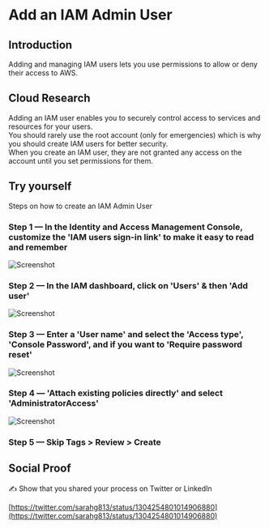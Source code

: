# Add an IAM Admin User

## Introduction

Adding and managing IAM users lets you use permissions to allow or deny their access to AWS.

## Cloud Research

Adding an IAM user enables you to securely control access to services and resources for your users. <br />
You should rarely use the root account (only for emergencies) which is why you should create IAM users for better security. <br />
When you create an IAM user, they are not granted any access on the account until you set permissions for them. 

## Try yourself

Steps on how to create an IAM Admin User

### Step 1 — In the Identity and Access Management Console, customize the 'IAM users sign-in link' to make it easy to read and remember

![Screenshot](https://user-images.githubusercontent.com/22378253/92848130-ebde4a80-f3b7-11ea-999e-c151db40a4dd.png)

### Step 2 — In the IAM dashboard, click on 'Users' & then 'Add user'

![Screenshot](https://user-images.githubusercontent.com/22378253/92848391-2ea02280-f3b8-11ea-8e87-06797e021bf7.png)

### Step 3 — Enter a 'User name' and select the 'Access type', 'Console Password', and if you want to 'Require password reset'

![Screenshot](https://user-images.githubusercontent.com/22378253/92848541-542d2c00-f3b8-11ea-9029-191f59d35f96.png)

### Step 4 — 'Attach existing policies directly' and select 'AdministratorAccess'

![Screenshot](https://user-images.githubusercontent.com/22378253/92849006-ce5db080-f3b8-11ea-9694-b0826c4faf0a.png)

### Step 5 — Skip Tags > Review > Create

## Social Proof

✍️ Show that you shared your process on Twitter or LinkedIn

[https://twitter.com/sarahg813/status/1304254801014906880](https://twitter.com/sarahg813/status/1304254801014906880)
